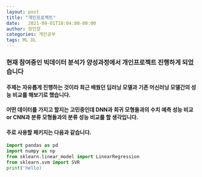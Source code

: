 ```yaml
---
layout: post
title: "개인프로젝트"
date:   2021-09-01T10:04:00-00:00
author: 정인창
categories: 개인공부
tags: ML DL
---
```


### 현재 참여중인 빅데이터 분석가 양성과정에서 개인프로젝트 진행하게 되었습니다
#### 주제는 자유롭게 진행하는 것이라 최근 배웠던 딥러닝 모델과 기존 머신러닝 모델간의 성능 비교를 해보기로 했습니다.
#### 어떤 데이터를 가지고 할지는 고민중인데 DNN과 회귀 모형들과의 수치 예측 성능 비교 or CNN과 분류 모형들과의 분류 성능 비교를 할 생각입니다.


#### 주로 사용할 패키지는 다음과 같습니다.
```py
import pandas as pd
import numpy as np
from sklearn.linear_model import LinearRegression
from sklearn.svm import SVR
print('hello)
```
